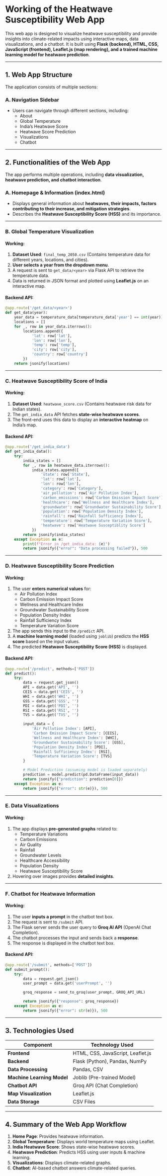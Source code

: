 # **Working of the Heatwave Susceptibility Web App**  

This web app is designed to visualize heatwave susceptibility and provide insights into climate-related impacts using interactive maps, data visualizations, and a chatbot. It is built using **Flask (backend), HTML, CSS, JavaScript (frontend), Leaflet.js (map rendering), and a trained machine learning model for heatwave prediction**.  

---

## **1. Web App Structure**
The application consists of multiple sections:  

### **A. Navigation Sidebar**
- Users can navigate through different sections, including:
  - About
  - Global Temperature
  - India’s Heatwave Score
  - Heatwave Score Prediction
  - Visualizations
  - Chatbot  

---

## **2. Functionalities of the Web App**
The app performs multiple operations, including **data visualization, heatwave prediction, and chatbot interaction**.

### **A. Homepage & Information (index.html)**
- Displays general information about **heatwaves, their impacts, factors contributing to their increase, and mitigation strategies**.
- Describes the **Heatwave Susceptibility Score (HSS)** and its importance.

---

### **B. Global Temperature Visualization**
#### **Working:**
1. **Dataset Used**: `final_temp_2050.csv` (Contains temperature data for different years, locations, and cities).
2. **User selects a year from the dropdown menu**.
3. A request is sent to `get_data/<year>` via Flask API to retrieve the temperature data.
4. Data is returned in JSON format and plotted using **Leaflet.js** on an interactive map.

#### **Backend API:**
```python
@app.route('/get_data/<year>')
def get_data(year):
    year_data = temperature_data[temperature_data['year'] == int(year)]
    locations = []
    for _, row in year_data.iterrows():
        locations.append({
            'lat': row['lat'],
            'lon': row['lon'],
            'temp': row['temp'],
            'city': row['city'],
            'country': row['country']
        })
    return jsonify(locations)
```

---

### **C. Heatwave Susceptibility Score of India**
#### **Working:**
1. **Dataset Used**: `heatwave_score.csv` (Contains heatwave risk data for Indian states).
2. The `get_india_data` API fetches **state-wise heatwave scores**.
3. The front-end uses this data to display an **interactive heatmap** on India’s map.

#### **Backend API:**
```python
@app.route('/get_india_data')
def get_india_data():
    try:
        india_states = []
        for _, row in heatwave_data.iterrows():
            india_states.append({
                'state': row['State'],
                'lat': row['lat'],  
                'lon': row['lon'],
                'category': row['Category'],
                'air_pollution': row['Air Pollution Index'],
                'carbon_emissions': row['Carbon Emission Impact Score'],
                'healthcare': row['Wellness and Healthcare Index'],
                'groundwater': row['Groundwater Sustainability Score'],
                'population': row['Population Density Index'],
                'rainfall': row['Rainfall Sufficiency Index'],
                'temperature': row['Temperature Variation Score'],
                'heatwave': row['Heatwave Susceptiblity Score']
            })
        return jsonify(india_states)
    except Exception as e:
        print(f"Error in /get_india_data: {e}")
        return jsonify({"error": "Data processing failed"}), 500
```

---

### **D. Heatwave Susceptibility Score Prediction**
#### **Working:**
1. The user **enters numerical values** for:
   - Air Pollution Index
   - Carbon Emission Impact Score
   - Wellness and Healthcare Index
   - Groundwater Sustainability Score
   - Population Density Index
   - Rainfall Sufficiency Index
   - Temperature Variation Score
2. The app sends this input to the `/predict` API.
3. A **machine learning model** (loaded using `joblib`) predicts the **HSS score** based on the input values.
4. The predicted **Heatwave Susceptibility Score (HSS)** is displayed.

#### **Backend API:**
```python
@app.route('/predict', methods=['POST'])
def predict():
    try:
        data = request.get_json()
        API = data.get('API', '')
        CEIS = data.get('CEIS', '')
        WHI = data.get('WHI', '')
        GSS = data.get('GSS', '')
        PDI = data.get('PDI', '')
        RSI = data.get('RSI', '')
        TVS = data.get('TVS', '')

        input_data = {
            'Air Pollution Index': [API],
            'Carbon Emission Impact Score': [CEIS],
            'Wellness and Healthcare Index': [WHI],
            'Groundwater Sustainability Score': [GSS],
            'Population Density Index': [PDI],
            'Rainfall Sufficiency Index': [RSI],
            'Temperature Variation Score': [TVS]
        }

        # Model Prediction (assuming model is loaded separately)
        prediction = model.predict(pd.DataFrame(input_data))
        return jsonify({"prediction": prediction[0]})
    except Exception as e:
        return jsonify({"error": str(e)}), 500
```

---

### **E. Data Visualizations**
#### **Working:**
1. The app displays **pre-generated graphs** related to:
   - Temperature Variations
   - Carbon Emissions
   - Air Quality
   - Rainfall
   - Groundwater Levels
   - Healthcare Accessibility
   - Population Density
   - Heatwave Susceptibility Score
2. Hovering over images provides **detailed insights**.

---

### **F. Chatbot for Heatwave Information**
#### **Working:**
1. The user **inputs a prompt** in the chatbot text box.
2. The request is sent to `/submit` API.
3. The Flask server sends the user query to **Groq AI API** (OpenAI Chat Completion).
4. The chatbot processes the input and sends back a **response**.
5. The response is displayed in the chatbot text box.

#### **Backend API:**
```python
@app.route('/submit', methods=['POST'])
def submit_prompt():
    try:
        data = request.get_json()
        user_prompt = data.get('userPrompt', '')

        groq_response = send_to_groq(user_prompt, GROQ_API_URL)

        return jsonify({"response": groq_response})
    except Exception as e:
        return jsonify({"error": str(e)}), 500
```

---

## **3. Technologies Used**
| Component | Technology Used |
|-----------|----------------|
| **Frontend** | HTML, CSS, JavaScript, Leaflet.js |
| **Backend** | Flask (Python), Pandas, NumPy |
| **Data Processing** | Pandas, CSV |
| **Machine Learning Model** | Joblib (Pre-trained Model) |
| **Chatbot API** | Groq API (Chat Completion) |
| **Map Visualization** | Leaflet.js |
| **Data Storage** | CSV Files |

---

## **4. Summary of the Web App Workflow**
1. **Home Page**: Provides heatwave information.
2. **Global Temperature**: Displays world temperature maps using Leaflet.
3. **India Heatwave Score**: Shows state-wise heatwave scores.
4. **Heatwave Prediction**: Predicts HSS using user inputs & machine learning.
5. **Visualizations**: Displays climate-related graphs.
6. **Chatbot**: AI-based chatbot answers climate-related queries.
